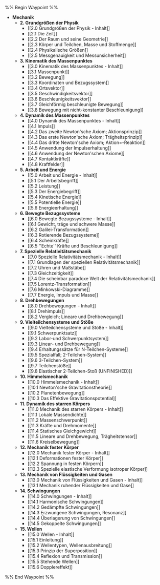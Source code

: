 %% Begin Waypoint %%
- **Mechanik**
	- **2. Grundgrößen der Physik**
		- [[2.0 Grundgrößen der Physik - Inhalt]]
		- [[2.1 Die Zeit]]
		- [[2.2 Der Raum und seine Geometrie]]
		- [[2.3 Körper und Teilchen, Masse und Stoffmenge]]
		- [[2.4 Physikalische Größen]]
		- [[2.5 Messgenauigkeit und Messunsicherheit]]
	- **3. Kinematik des Massenpunktes**
		- [[3.0 Kinematik des Massenpunktes - Inhalt]]
		- [[3.1 Massenpunkt]]
		- [[3.2 Bewegung]]
		- [[3.3 Koordinaten und Bezugssystem]]
		- [[3.4 Ortsvektor]]
		- [[3.5 Geschwindigkeitsvektor]]
		- [[3.6 Beschleunigkeitsvektor]]
		- [[3.7 Gleichförmig beschleunigte Bewegung]]
		- [[3.8 Bewegung mit nicht-konstanter Beschleunigung]]
	- **4. Dynamik des Massenpunktes**
		- [[4.0 Dynamik des Massenpunktes - Inhalt]]
		- [[4.1 Impuls]]
		- [[4.2 Das zweite Newton'sche Axiom;  Aktionsprinzip]]
		- [[4.3 Das erste Newton'sche Axiom; Trägheitsprinzip]]
		- [[4.4 Das dritte Newton'sche Axiom; Aktion=-Reaktion]]
		- [[4.5 Anwendung der Impulserhaltung]]
		- [[4.6 Anwendung der Newton'schen Axiome]]
		- [[4.7 Kontaktkräfte]]
		- [[4.8 Kraftfelder]]
	- **5. Arbeit und Energie**
		- [[5.0 Arbeit und Energie - Inhalt]]
		- [[5.1 Der Arbeitsbegriff]]
		- [[5.2 Leistung]]
		- [[5.3 Der Energiebegriff]]
		- [[5.4 Kinetische Energie]]
		- [[5.5 Potentielle Energie]]
		- [[5.6 Energieerhaltung]]
	- **6. Bewegte Bezugssysteme**
		- [[6.0 Bewegte Bezugssysteme - Inhalt]]
		- [[6.1 Gewicht, träge und schwere Masse]]
		- [[6.2 Galilei-Transformation]]
		- [[6.3 Rotierende Bezugssysteme]]
		- [[6.4 Scheinkräfte]]
		- [[6.5 ''Echte'' Kräfte und Beschleunigung]]
	- **7. Spezielle Relativitätsmechanik**
		- [[7.0 Spezielle Relativitätsmechanik - Inhalt]]
		- [[7.1 Grundlagen der speziellen Relativitätsmechanik]]
		- [[7.2 Uhren und Maßstäbe]]
		- [[7.3 Gleichzeitigkeit]]
		- [[7.4 Die scheinbar paradoxe Welt der Relativitätsmechanik]]
		- [[7.5 Lorentz-Transformation]]
		- [[7.6 Minkowski-Diagramme]]
		- [[7.7 Energie, Impuls und Masse]]
	- **8. Drehbewegungen**
		- [[8.0 Drehbewegungen - Inhalt]]
		- [[8.1 Drehimpuls]]
		- [[8.2 Vergleich; Lineare und Drehbewegung]]
	- **9. Vielteilchensysteme und Stöße**
		- [[9.0 Vielteilchensysteme und Stöße - Inhalt]]
		- [[9.1 Schwerpunktsatz]]
		- [[9.2 Labor-und Schwerpunktsystem]]
		- [[9.3 Linear- und Drehbewegung]]
		- [[9.4 Erhaltungssätze für N-Teilchen-Systeme]]
		- [[9.5 Spezialfall; 2-Teilchen-System]]
		- [[9.6 3-Teilchen-System]]
		- [[9.7 Teilchenstöße]]
		- [[9.8 Elastischer 2-Teilchen-Stoß (UNFINISHED)]]
	- **10. Himmelsmechanik**
		- [[10.0 Himmelsmechanik - Inhalt]]
		- [[10.1 Newton'sche Gravitationstheorie]]
		- [[10.2 Planetenbewegung]]
		- [[10.3 Das Effektive Gravitationspotential]]
	- **11. Dynamik des starren Körpers**
		- [[11.0 Mechanik des starren Körpers - Inhalt]]
		- [[11.1 Lokale Massendichte]]
		- [[11.2 Massenschwerpunkt]]
		- [[11.3 Kräfte und Drehmomente]]
		- [[11.4 Statisches Gleichgewicht]]
		- [[11.5 Lineare und Drehbewegung, Trägheitstensor]]
		- [[11.6 Kreiselbewegung]]
	- **12. Mechanik fester Körper**
		- [[12.0 Mechanik fester Körper - Inhalt]]
		- [[12.1 Deformationen fester Körper]]
		- [[12.2 Spannung in festen Körpern]]
		- [[12.3 Spezielle elastische Verformung isotroper Körper]]
	- **13. Mechanik von Flüssigkeiten und Gasen**
		- [[13.0 Mechanik von Flüssigkeiten und Gasen - Inhalt]]
		- [[13.1 Mechanik ruhender Flüssigkeiten und Gase]]
	- **14. Schwingungen**
		- [[14.0 Schwingungen - Inhalt]]
		- [[14.1 Harmonische Schwingungen]]
		- [[14.2 Gedämpfte Schwingungen]]
		- [[14.3 Erzwungene Schwingungen, Resonanz]]
		- [[14.4 Überlagerung von Schwingungen]]
		- [[14.5 Gekoppelte Schwingungen]]
	- **15. Wellen**
		- [[15.0 Wellen - Inhalt]]
		- [[15.1 Einleitung]]
		- [[15.2 Wellentypen, Wellenausbreitung]]
		- [[15.3 Prinzip der Superposition]]
		- [[15.4 Reflexion und Transmission]]
		- [[15.5 Stehende Wellen]]
		- [[15.6 Dopplereffekt]]

%% End Waypoint %%